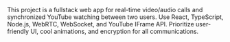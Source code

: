<!-- Use this file to provide workspace-specific custom instructions to Copilot. For more details, visit https://code.visualstudio.com/docs/copilot/copilot-customization#_use-a-githubcopilotinstructionsmd-file -->

This project is a fullstack web app for real-time video/audio calls and synchronized YouTube watching between two users. Use React, TypeScript, Node.js, WebRTC, WebSocket, and YouTube IFrame API. Prioritize user-friendly UI, cool animations, and encryption for all communications.
